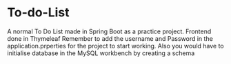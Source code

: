 # To-do-List
A normal To Do List made in Spring Boot as a practice project.
Frontend done in Thymeleaf
Remember to add the username and Password in the application.prperties for the project to start working.
Also you would have to initialise database in the MySQL workbench by creating a schema